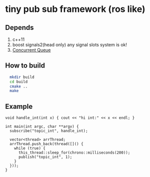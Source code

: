 # tiny pub sub framework (ros like)

## Depends
1. c++11
2. boost signals2(head only) any signal slots system is ok!
3. [Concurrent Queue](https://github.com/cameron314/concurrentqueue)


## How to build


```bash
  mkdir build
  cd build
  cmake ..
  make
```
## Example

```
void handle_int(int x) { cout << "hi int:" << x << endl; }

int main(int argc, char **argv) {
  subscribe("topic_int", handle_int);

  vector<thread> arrThread;
  arrThread.push_back(thread([]() {
    while (true) {
      this_thread::sleep_for(chrono::milliseconds(200));
      publish("topic_int", 1);
    }
  }));
}
```